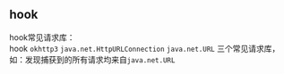 ## **hook**
hook常见请求库：
hook `okhttp3` `java.net.HttpURLConnection` `java.net.URL` 三个常见请求库，
如：发现捕获到的所有请求均来自`java.net.URL`

